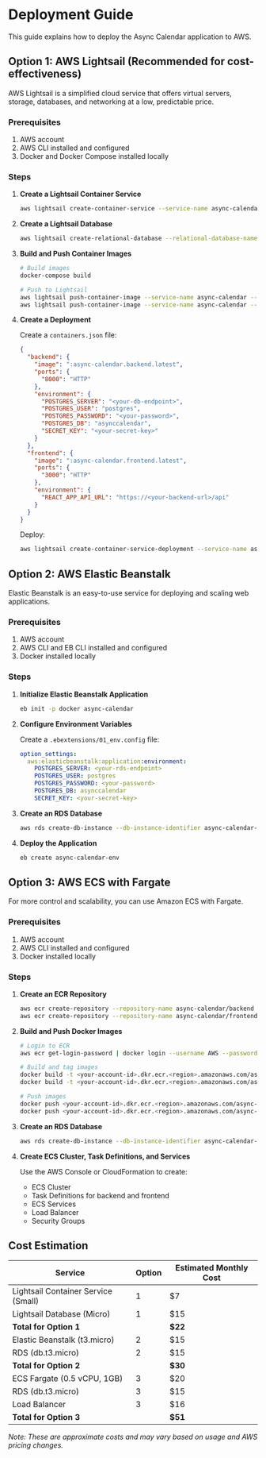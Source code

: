 # Deployment Guide

This guide explains how to deploy the Async Calendar application to AWS.

## Option 1: AWS Lightsail (Recommended for cost-effectiveness)

AWS Lightsail is a simplified cloud service that offers virtual servers, storage, databases, and networking at a low, predictable price.

### Prerequisites

1. AWS account
2. AWS CLI installed and configured
3. Docker and Docker Compose installed locally

### Steps

1. **Create a Lightsail Container Service**

   ```bash
   aws lightsail create-container-service --service-name async-calendar --power small --scale 1
   ```

2. **Create a Lightsail Database**

   ```bash
   aws lightsail create-relational-database --relational-database-name async-calendar-db --relational-database-blueprint postgres --relational-database-bundle micro_2_0 --master-database-name asynccalendar --master-username postgres --master-password <your-password>
   ```

3. **Build and Push Container Images**

   ```bash
   # Build images
   docker-compose build

   # Push to Lightsail
   aws lightsail push-container-image --service-name async-calendar --label backend --image async-calendar-backend:latest
   aws lightsail push-container-image --service-name async-calendar --label frontend --image async-calendar-frontend:latest
   ```

4. **Create a Deployment**

   Create a `containers.json` file:

   ```json
   {
     "backend": {
       "image": ":async-calendar.backend.latest",
       "ports": {
         "8000": "HTTP"
       },
       "environment": {
         "POSTGRES_SERVER": "<your-db-endpoint>",
         "POSTGRES_USER": "postgres",
         "POSTGRES_PASSWORD": "<your-password>",
         "POSTGRES_DB": "asynccalendar",
         "SECRET_KEY": "<your-secret-key>"
       }
     },
     "frontend": {
       "image": ":async-calendar.frontend.latest",
       "ports": {
         "3000": "HTTP"
       },
       "environment": {
         "REACT_APP_API_URL": "https://<your-backend-url>/api"
       }
     }
   }
   ```

   Deploy:

   ```bash
   aws lightsail create-container-service-deployment --service-name async-calendar --containers file://containers.json --public-endpoint container=frontend,container-port=3000,health-check={path=/}
   ```

## Option 2: AWS Elastic Beanstalk

Elastic Beanstalk is an easy-to-use service for deploying and scaling web applications.

### Prerequisites

1. AWS account
2. AWS CLI and EB CLI installed and configured
3. Docker installed locally

### Steps

1. **Initialize Elastic Beanstalk Application**

   ```bash
   eb init -p docker async-calendar
   ```

2. **Configure Environment Variables**

   Create a `.ebextensions/01_env.config` file:

   ```yaml
   option_settings:
     aws:elasticbeanstalk:application:environment:
       POSTGRES_SERVER: <your-rds-endpoint>
       POSTGRES_USER: postgres
       POSTGRES_PASSWORD: <your-password>
       POSTGRES_DB: asynccalendar
       SECRET_KEY: <your-secret-key>
   ```

3. **Create an RDS Database**

   ```bash
   aws rds create-db-instance --db-instance-identifier async-calendar-db --db-instance-class db.t3.micro --engine postgres --allocated-storage 20 --master-username postgres --master-user-password <your-password> --db-name asynccalendar
   ```

4. **Deploy the Application**

   ```bash
   eb create async-calendar-env
   ```

## Option 3: AWS ECS with Fargate

For more control and scalability, you can use Amazon ECS with Fargate.

### Prerequisites

1. AWS account
2. AWS CLI installed and configured
3. Docker installed locally

### Steps

1. **Create an ECR Repository**

   ```bash
   aws ecr create-repository --repository-name async-calendar/backend
   aws ecr create-repository --repository-name async-calendar/frontend
   ```

2. **Build and Push Docker Images**

   ```bash
   # Login to ECR
   aws ecr get-login-password | docker login --username AWS --password-stdin <your-account-id>.dkr.ecr.<region>.amazonaws.com

   # Build and tag images
   docker build -t <your-account-id>.dkr.ecr.<region>.amazonaws.com/async-calendar/backend:latest ./backend
   docker build -t <your-account-id>.dkr.ecr.<region>.amazonaws.com/async-calendar/frontend:latest ./frontend

   # Push images
   docker push <your-account-id>.dkr.ecr.<region>.amazonaws.com/async-calendar/backend:latest
   docker push <your-account-id>.dkr.ecr.<region>.amazonaws.com/async-calendar/frontend:latest
   ```

3. **Create an RDS Database**

   ```bash
   aws rds create-db-instance --db-instance-identifier async-calendar-db --db-instance-class db.t3.micro --engine postgres --allocated-storage 20 --master-username postgres --master-user-password <your-password> --db-name asynccalendar
   ```

4. **Create ECS Cluster, Task Definitions, and Services**

   Use the AWS Console or CloudFormation to create:
   - ECS Cluster
   - Task Definitions for backend and frontend
   - ECS Services
   - Load Balancer
   - Security Groups

## Cost Estimation

| Service | Option | Estimated Monthly Cost |
|---------|--------|------------------------|
| Lightsail Container Service (Small) | 1 | $7 |
| Lightsail Database (Micro) | 1 | $15 |
| **Total for Option 1** | | **$22** |
| Elastic Beanstalk (t3.micro) | 2 | $15 |
| RDS (db.t3.micro) | 2 | $15 |
| **Total for Option 2** | | **$30** |
| ECS Fargate (0.5 vCPU, 1GB) | 3 | $20 |
| RDS (db.t3.micro) | 3 | $15 |
| Load Balancer | 3 | $16 |
| **Total for Option 3** | | **$51** |

*Note: These are approximate costs and may vary based on usage and AWS pricing changes.* 